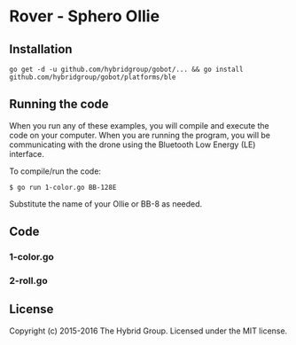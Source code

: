 # Rover - Sphero Ollie

## Installation

```
go get -d -u github.com/hybridgroup/gobot/... && go install github.com/hybridgroup/gobot/platforms/ble
```

## Running the code
When you run any of these examples, you will compile and execute the code on your computer. When you are running the program, you will be communicating with the drone  using the Bluetooth Low Energy (LE) interface.

To compile/run the code:

```
$ go run 1-color.go BB-128E
```

Substitute the name of your Ollie or BB-8 as needed.

## Code

### 1-color.go

### 2-roll.go

## License

Copyright (c) 2015-2016 The Hybrid Group. Licensed under the MIT license.
